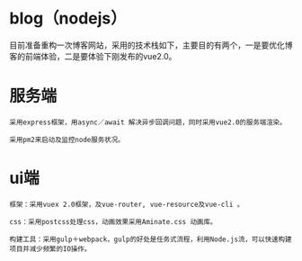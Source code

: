 # blog（nodejs）

目前准备重构一次博客网站，采用的技术栈如下，主要目的有两个，一是要优化博客的前端体验，二是要体验下刚发布的vue2.0。

# 服务端
 	采用express框架，用async／await 解决异步回调问题，同时采用vue2.0的服务端渲染。

	采用pm2来启动及监控node服务状况。

# ui端
	框架：采用vuex 2.0框架，及vue-router, vue-resource及vue-cli 。

	css：采用postcss处理css，动画效果采用Aminate.css 动画库。

	构建工具：采用gulp＋webpack，gulp的好处是任务式流程，利用Node.js流，可以快速构建项目并减少频繁的IO操作。

